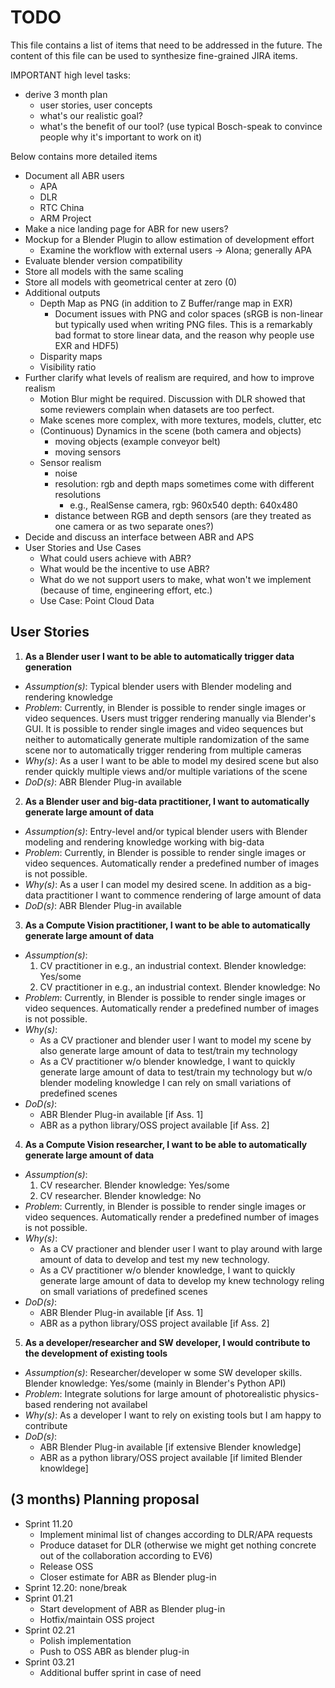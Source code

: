 # TODO

This file contains a list of items that need to be addressed in the future.
The content of this file can be used to synthesize fine-grained JIRA items.

IMPORTANT high level tasks:

* derive 3 month plan
  + user stories, user concepts
  + what's our realistic goal?
  + what's the benefit of our tool? (use typical Bosch-speak to convince people
    why it's important to work on it)

Below contains more detailed items

* Document all ABR users
  - APA
  - DLR
  - RTC China
  - ARM Project
* Make a nice landing page for ABR for new users?
* Mockup for a Blender Plugin to allow estimation of development effort
  + Examine the workflow with external users -> Alona; generally APA
* Evaluate blender version compatibility
* Store all models with the same scaling
* Store all models with geometrical center at zero (0)
* Additional outputs
  + Depth Map as PNG (in addition to Z Buffer/range map in EXR)
    - Document issues with PNG and color spaces (sRGB is non-linear but
      typically used when writing PNG files. This is a remarkably bad format to
      store linear data, and the reason why people use EXR and HDF5)
  + Disparity maps
  + Visibility ratio
* Further clarify what levels of realism are required, and how to improve
  realism
  + Motion Blur might be required. Discussion with DLR showed that some
    reviewers complain when datasets are too perfect.
  + Make scenes more complex, with more textures, models, clutter, etc
  + (Continuous) Dynamics in the scene (both camera and objects)
    - moving objects (example conveyor belt)
    - moving sensors
  + Sensor realism
    - noise
    - resolution: rgb and depth maps sometimes come with different resolutions
        - e.g., RealSense camera, rgb: 960x540 depth: 640x480
    - distance between RGB and depth sensors (are they treated as one camera or as two separate ones?)
* Decide and discuss an interface between ABR and APS
* User Stories and Use Cases
  + What could users achieve with ABR?
  + What would be the incentive to use ABR?
  + What do we not support users to make, what won't we implement (because of
    time, engineering effort, etc.)
  + Use Case: Point Cloud Data


## User Stories

1. **As a Blender user I want to be able to automatically trigger data generation**
  * *Assumption(s)*: Typical blender users with Blender modeling and rendering knowledge
  * *Problem*: Currently, in Blender is possible to render single images or video sequences. 
  Users must trigger rendering manually via Blender's GUI. It is possible to render single 
  images and video sequences but neither to automatically generate multiple randomization of the same
  scene nor to automatically trigger rendering from multiple cameras
  * *Why(s)*: As a user I want to be able to model my desired scene but also render quickly multiple views 
  and/or multiple variations of the scene
  * *DoD(s)*: ABR Blender Plug-in available

2. **As a Blender user and big-data practitioner, I want to automatically generate large amount of data**
  * *Assumption(s)*: Entry-level and/or typical blender users with Blender modeling and rendering 
  knowledge working with big-data
  * *Problem*: Currently, in Blender is possible to render single images or video sequences.
Automatically render a predefined number of images is not possible.
  * *Why(s)*: As a user I can model my desired scene. In addition as a big-data practitioner I want to 
  commence rendering of large amount of data
  * *DoD(s)*: ABR Blender Plug-in available

3. **As a Compute Vision practitioner, I want to be able to automatically generate large amount of data**
  * *Assumption(s)*: 
    1. CV practitioner in e.g., an industrial context. Blender knowledge: Yes/some
    2. CV practitioner in e.g., an industrial context. Blender knowledge: No
  * *Problem*: Currently, in Blender is possible to render single images or video sequences.
  Automatically render a predefined number of images is not possible.
  * *Why(s)*:
    - As a CV practioner and blender user I want to model my scene by also generate large amount of 
    data to test/train my technology
    - As a CV practitioner w/o blender knowledge, I want to quickly generate large amount of data to test/train
    my technology but w/o blender modeling knowledge I can rely on small variations of predefined scenes
  * *DoD(s)*:
    - ABR Blender Plug-in available [if Ass. 1]
    - ABR as a python library/OSS project available [if Ass. 2]

4. **As a Compute Vision researcher, I want to be able to automatically generate large amount of data**
  * *Assumption(s)*:
    1. CV researcher. Blender knowledge: Yes/some
    2. CV researcher. Blender knowledge: No
  * *Problem*: Currently, in Blender is possible to render single images or video sequences.
  Automatically render a predefined number of images is not possible.
  * *Why(s)*:
    - As a CV practioner and blender user I want to play around with large amount of data to develop and 
    test my new technology.
    - As a CV practitioner w/o blender knowledge, I want to quickly generate large amount of data to 
    develop my knew technology reling on small variations of predefined scenes
  * *DoD(s)*:
    - ABR Blender Plug-in available [if Ass. 1]
    - ABR as a python library/OSS project available [if Ass. 2]

5. **As a developer/researcher and SW developer, I would contribute to the development of existing tools**
  * *Assumption(s)*: Researcher/developer w some SW developer skills. Blender knowledge: Yes/some (mainly in Blender's Python API)
  * *Problem*: Integrate solutions for large amount of photorealistic physics-based rendering not availabel
  * *Why(s)*: As a developer I want to rely on existing tools but I am happy to contribute
  * *DoD(s)*: 
    - ABR Blender Plug-in available [if extensive Blender knowledge]
    - ABR as a python library/OSS project available [if limited Blender knowldege]

## (3 months) Planning proposal

* Sprint 11.20
  + Implement minimal list of changes according to DLR/APA requests
  + Produce dataset for DLR (otherwise we might get nothing concrete out of the collaboration according to EV6)
  + Release OSS
  + Closer estimate for ABR as Blender plug-in
* Sprint 12.20: none/break
* Sprint 01.21
  + Start development of ABR as Blender plug-in
  + Hotfix/maintain OSS project
* Sprint 02.21
  + Polish implementation
  + Push to OSS ABR as blender plug-in
* Sprint 03.21
  + Additional buffer sprint in case of need
